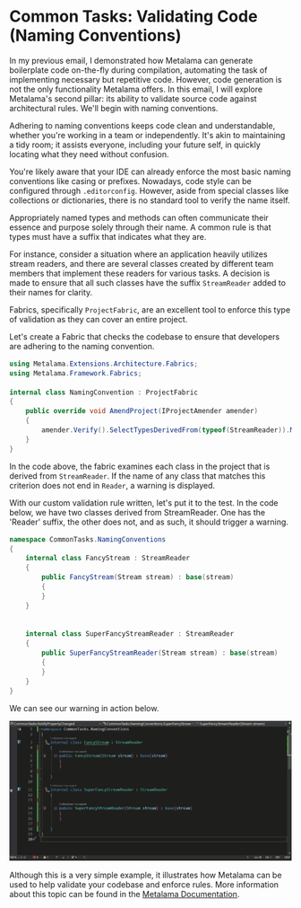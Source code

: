 # Common Tasks: Validating Code (Naming Conventions)

In my previous email, I demonstrated how Metalama can generate boilerplate code on-the-fly during compilation, automating the task of implementing necessary but repetitive code. However, code generation is not the only functionality Metalama offers. In this email, I will explore Metalama's second pillar: its ability to validate source code against architectural rules. We'll begin with naming conventions.

Adhering to naming conventions keeps code clean and understandable, whether you're working in a team or independently. It's akin to maintaining a tidy room; it assists everyone, including your future self, in quickly locating what they need without confusion.

You're likely aware that your IDE can already enforce the most basic naming conventions like casing or prefixes. Nowadays, code style can be configured through `.editorconfig`. However, aside from special classes like collections or dictionaries, there is no standard tool to verify the name itself.

Appropriately named types and methods can often communicate their essence and purpose solely through their name. A common rule is that types must have a suffix that indicates what they are.

For instance, consider a situation where an application heavily utilizes stream readers, and there are several classes created by different team members that implement these readers for various tasks. A decision is made to ensure that all such classes have the suffix `StreamReader` added to their names for clarity.

Fabrics, specifically `ProjectFabric`, are an excellent tool to enforce this type of validation as they can cover an entire project.

Let's create a Fabric that checks the codebase to ensure that developers are adhering to the naming convention.

```c#
using Metalama.Extensions.Architecture.Fabrics;
using Metalama.Framework.Fabrics;

internal class NamingConvention : ProjectFabric
{
    public override void AmendProject(IProjectAmender amender)
    {
        amender.Verify().SelectTypesDerivedFrom(typeof(StreamReader)).MustRespectNamingConvention("*Reader");
    }
}
```

In the code above, the fabric examines each class in the project that is derived from `StreamReader`. If the name of any class that matches this criterion does not end in `Reader`, a warning is displayed.

With our custom validation rule written, let's put it to the test. In the code below, we have two classes derived from StreamReader. One has the 'Reader' suffix, the other does not, and as such, it should trigger a warning.

```c#
namespace CommonTasks.NamingConventions
{
    internal class FancyStream : StreamReader
    {
        public FancyStream(Stream stream) : base(stream)
        {
        }
    }


    internal class SuperFancyStreamReader : StreamReader
    {
        public SuperFancyStreamReader(Stream stream) : base(stream)
        {
        }
    }
}
```

We can see our warning in action below.

![](images/naming-conventions-1.gif)

Although this is a very simple example, it illustrates how Metalama can be used to help validate your codebase and enforce rules. More information about this topic can be found in the [Metalama Documentation](https://doc.postsharp.net/metalama/conceptual/architecture/naming-conventions).
